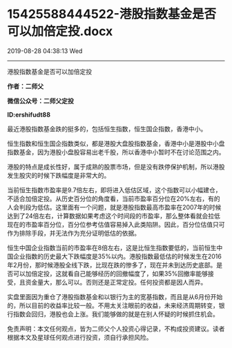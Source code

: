 # 15425588444522-港股指数基金是否可以加倍定投.docx

2019-08-28 04:38:13 Wed

----

港股指数基金是否可以加倍定投

__作者：二师父__

__微信公众号：二师父定投__

__ID:ershifudt88__

最近港股指数基金跌的挺多的，包括恒生指数，恒生国企指数，香港中小。

恒生指数和恒生国企指数类似，都是港股大盘股指数基金，香港中小是港股中小盘指数基金，因为港股小盘股容易出老千股，所以香港中小暂时不在讨论范围之内。

港股的特点是成长性好，属于成熟的股票市场，但是没有跌停保护机制，所以港股发生股灾的时候下跌幅度是非常大的。

当前恒生指数市盈率是9\.7倍左右，即将进入低估区域，这个指数可以小幅建仓，不适合加倍定投。从历史百分位的角度看，当前市盈率百分位在20%左右，有的人会判段为低估。这里面有一个问题，就是港股指数最高市盈率在2007年的时候达到了24倍左右，计算数据如果考虑这个时间段的市盈率，那么整体看就会拉低现在的市盈率百分位，百分位参考估值容易掉入此类陷阱。因此，百分位估值只可作为排除手段，并无法作为充分证明低估的依据。

恒生中国企业指数当前的市盈率在8倍左右，这是比恒生指数要低的，当前恒生中国企业指数的历史最大下跌幅度是35%以内。港股指数最低估的时候发生在2016年2月份，那时候港股全线下跌，比现在跌的惨多了，现在并未到达历史底部。是否可以加倍定投，这就看自己能够经历的回撤幅度了，如果35%回撤率能够接受，且资金量大，那么可以。否则还是正常定投。任何投资都是因人而异。

实盘里面因为重仓了港股指数基金和以银行为主的宽基指数，而且是从6月份开始的，所以目前的收益率比较一般。不用太关注眼前的收益，未来经济周期转变，银行指数会回归，港股也会上涨。我们能够做的就是在别人怀疑的时候抓住机会。

免责声明：本文任何观点，皆为二师父个人投资心得记录，不构成投资建议。读者根据本文及星球任何观点进行投资，须自行承担风险。

